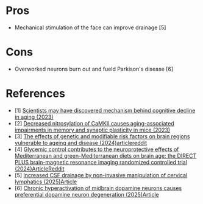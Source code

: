 # Pros
- Mechanical stimulation of the face can improve drainage [5]

# Cons
- Overworked neurons burn out and fueld Parkison's disease [6]

# References
- [1] [Scientists may have discovered mechanism behind cognitive decline in aging (2023)](https://medicalxpress.com/news/2023-07-scientists-mechanism-cognitive-decline-aging.html)
- [2] [Decreased nitrosylation of CaMKII causes aging-associated impairments in memory and synaptic plasticity in mice (2023)](https://www.science.org/doi/10.1126/scisignal.ade5892)
- [3] [The effects of genetic and modifiable risk factors on brain regions vulnerable to ageing and disease (2024)](https://www.nature.com/articles/s41467-024-46344-2)[article](https://www.ox.ac.uk/news/2024-03-27-risk-factors-faster-aging-brain-revealed-new-study)[reddit](https://www.reddit.com/r/science/comments/1bp7tlt/risk_factors_for_faster_aging_in_the_brain_that/)
- [4] [Glycemic control contributes to the neuroprotective effects of Mediterranean and green-Mediterranean diets on brain age: the DIRECT PLUS brain-magnetic resonance imaging randomized controlled trial (2024)](https://www.sciencedirect.com/science/article/pii/S0002916524007457)[Article](https://www.eurekalert.org/news-releases/1063586)[Reddit](https://www.reddit.com/r/science/comments/1gjkhmp/new_study_reveals_blood_sugar_control_is_a_key/)
- [5] [Increased CSF drainage by non-invasive manipulation of cervical lymphatics (2025)](https://www.nature.com/articles/s41586-025-09052-5)[Article](https://neurosciencenews.com/facial-stimulation-glymphatic-29213/)
- [6] [Chronic hyperactivation of midbrain dopamine neurons causes preferential dopamine neuron degeneration (2025)](https://elifesciences.org/articles/98775)[Article](https://www.sciencedaily.com/releases/2025/09/250902085158.htm)